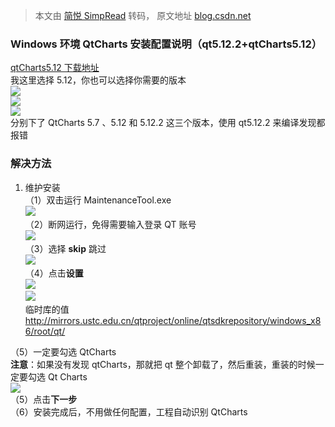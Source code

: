 > 本文由 [简悦 SimpRead](http://ksria.com/simpread/) 转码， 原文地址 [blog.csdn.net](https://blog.csdn.net/aoxuestudy/article/details/110132657)

### Windows 环境 QtCharts 安装配置说明（qt5.12.2+qtCharts5.12）

[qtCharts5.12 下载地址](https://github.com/qt/qtcharts/tree/5.12)  
我这里选择 5.12，你也可以选择你需要的版本  
![](https://i-blog.csdnimg.cn/blog_migrate/5cabe3a6302acff12090d1b5e7b874a0.png#pic_center)  
![](https://i-blog.csdnimg.cn/blog_migrate/22d1e39f83a30752528d0d9265ded0c2.png#pic_center)  
![](https://i-blog.csdnimg.cn/blog_migrate/c605ea7b1d97e0c9e5082f817cee9c12.png#pic_center)  
分别下了 QtCharts 5.7 、5.12 和 5.12.2 这三个版本，使用 qt5.12.2 来编译发现都报错

### 解决方法

1.  维护安装  
    （1）双击运行 MaintenanceTool.exe  
    ![](https://i-blog.csdnimg.cn/blog_migrate/110cc45d20448244b68f6b9340eed37c.png#pic_center)  
    （2）断网运行，免得需要输入登录 QT 账号  
    ![](https://i-blog.csdnimg.cn/blog_migrate/569caaf2900eb61d1213a73cbe48602a.png#pic_center)  
    （3）选择 **skip** 跳过  
    ![](https://i-blog.csdnimg.cn/blog_migrate/923a069ed5e38b64a7038d521d876cff.png#pic_center)  
    （4）点击**设置**  
    ![](https://i-blog.csdnimg.cn/blog_migrate/ce4b879d4f44a8954a86890978bd1b2b.png#pic_center)  
    ![](https://i-blog.csdnimg.cn/blog_migrate/a5a28fb98f5e4a945be849ba0f8ab4c9.png#pic_center)  
    临时库的值  
    http://mirrors.ustc.edu.cn/qtproject/online/qtsdkrepository/windows_x86/root/qt/

（5）一定要勾选 QtCharts  
**注意**：如果没有发现 qtCharts，那就把 qt 整个卸载了，然后重装，重装的时候一定要勾选 Qt Charts  
![](https://i-blog.csdnimg.cn/blog_migrate/bf36bb832437aa2382ea73bf1a7d6357.png#pic_center)  
（5）点击**下一步**  
（6）安装完成后，不用做任何配置，工程自动识别 QtCharts